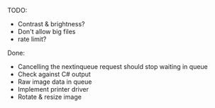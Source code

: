 TODO:
- Contrast & brightness?
- Don't allow big files
- rate limit?

Done: 
- Cancelling the nextinqueue request should stop waiting in queue
- Check against C# output
- Raw image data in queue
- Implement printer driver
- Rotate & resize image
